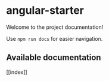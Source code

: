 # angular-starter

Welcome to the project documentation!

Use `npm run docs` for easier navigation.

## Available documentation

[[index]]
